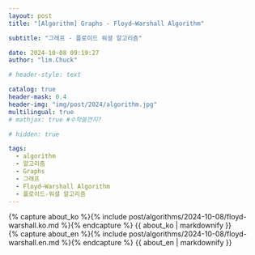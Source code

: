 ```yaml
---
layout: post
title: "[Algorithm] Graphs - Floyd–Warshall Algorithm"

subtitle: "그레프 - 플로이드 워셜 알고리즘"

date: 2024-10-08 09:19:27
author: "lim.Chuck"

# header-style: text

catalog: true
header-mask: 0.4
header-img: "img/post/2024/algorithm.jpg"
multilingual: true
# mathjax: true #수학쓸껀지?

# hidden: true

tags:
  - algorithm
  - 알고리즘
  - Graphs
  - 그래프
  - Floyd–Warshall Algorithm
  - 플로이드-워셜 알고리즘
---
```


<div class="ko post-container">
    {% capture about_ko %}{% include post/algorithms/2024-10-08/floyd-warshall.ko.md %}{% endcapture %}
    {{ about_ko | markdownify }}
</div>
<div class="en post-container">
    {% capture about_en %}{% include post/algorithms/2024-10-08/floyd-warshall.en.md %}{% endcapture %}
    {{ about_en | markdownify }}
</div>
